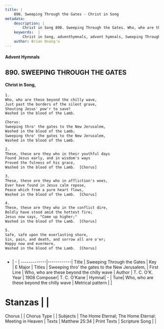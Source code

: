 ```yaml
---
title: |
    890. Sweeping Through the Gates - Christ in Song
metadata:
    description: |
        Christ in Song 890. Sweeping Through the Gates. Who, who are these beyond the chilly wave, Just past the borders of the silent grave, Shouting Jesus' pow'r to save? Washed in the blood of the Lamb. Chorus: Sweeping thro' the gates to the New Jerusalem, Washed in the blood of the Lamb; Sweeping thro' the gates to the New Jerusalem, Washed in the blood of the Lamb.
    keywords:  |
        Christ in Song, adventhymnals, advent hymnals, Sweeping Through the Gates, Who, who are these beyond the chilly wave. Sweeping thro' the gates to the New Jerusalem,
    author: Brian Onang'o
---
```


#### Advent Hymnals
## 890. SWEEPING THROUGH THE GATES
####  Christ in Song,

```txt
1.
Who, who are these beyond the chilly wave,
Just past the borders of the silent grave,
Shouting Jesus' pow'r to save?
Washed in the blood of the Lamb.

Chorus:
Sweeping thro' the gates to the New Jerusalem,
Washed in the blood of the Lamb;
Sweeping thro' the gates to the New Jerusalem,
Washed in the blood of the Lamb.

2.
These, these are they who in their youthful days
Found Jesus early, and in wisdom's ways
Proved the fulness of his grace,
Washed in the blood of the Lamb.  [Chorus]

3.
These, these are they who in affliction's woes,
Ever have found in Jesus calm repose,
Peace which from a pure heart flows,
Washed in the blood of the Lamb.  [Chorus]

4.
These, these are they who in the conflict dire,
Boldly have stood amid the hottest fire;
Jesus now says, "Come up higher;"
Washed in the blood of the Lamb.  [Chorus]

5.
Safe, safe upon the everlasting shore,
Sin, pain, and death, and sorrow all are o'er;
Happy now and evermore,
Washed in the blood of the Lamb.  [Chorus]



```

- |   -  |
-------------|------------|
Title | Sweeping Through the Gates |
Key | E Major |
Titles | Sweeping thro' the gates to the New Jerusalem, |
First Line | Who, who are these beyond the chilly wave |
Author | T. C. O'K.
Year | 1908
Composer| T. C. O'Kane |
Hymnal|  - |
Tune| Who, who are these beyond the chilly wave |
Metrical pattern | |
# Stanzas |  |
Chorus |  |
Chorus Type |  |
Subjects | The Home Eternal; The Home Eternal: Meeting in Heaven |
Texts | Matthew 25:34 |
Print Texts | 
Scripture Song |  |
    
